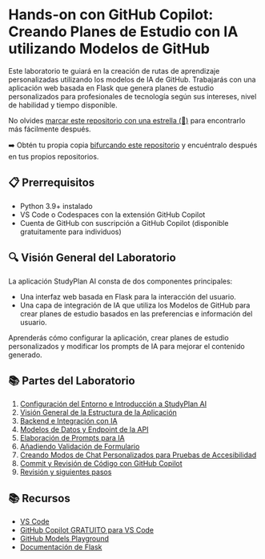# Hands-on con GitHub Copilot: Creando Planes de Estudio con IA utilizando Modelos de GitHub

Este laboratorio te guiará en la creación de rutas de aprendizaje personalizadas utilizando los modelos de IA de GitHub. Trabajarás con una aplicación web basada en Flask que genera planes de estudio personalizados para profesionales de tecnología según sus intereses, nivel de habilidad y tiempo disponible.

No olvides [marcar este repositorio con una estrella (🌟)](https://docs.github.com/es/get-started/exploring-projects-on-github/saving-repositories-with-stars) para encontrarlo más fácilmente después.

➡️ Obtén tu propia copia [bifurcando este repositorio](https://github.com/cyz/lab-aug12/fork) y encuéntralo después en tus propios repositorios.

## 📋 Prerrequisitos

- Python 3.9+ instalado
- VS Code o Codespaces con la extensión GitHub Copilot
- Cuenta de GitHub con suscripción a GitHub Copilot (disponible gratuitamente para individuos)

## 🔍 Visión General del Laboratorio

La aplicación StudyPlan AI consta de dos componentes principales:

- Una interfaz web basada en Flask para la interacción del usuario.
- Una capa de integración de IA que utiliza los Modelos de GitHub para crear planes de estudio basados en las preferencias e información del usuario.

Aprenderás cómo configurar la aplicación, crear planes de estudio personalizados y modificar los prompts de IA para mejorar el contenido generado.

## 📚 Partes del Laboratorio

1. [Configuración del Entorno e Introducción a StudyPlan AI](01-step.md)
2. [Visión General de la Estructura de la Aplicación](02-step.md)
3. [Backend e Integración con IA](03-step.md)
4. [Modelos de Datos y Endpoint de la API](04-step.md)
5. [Elaboración de Prompts para IA](05-step.md)
6. [Añadiendo Validación de Formulario](06-step.md)
7. [Creando Modos de Chat Personalizados para Pruebas de Accesibilidad](07-step.md)
8. [Commit y Revisión de Código con GitHub Copilot](08-step.md)
9. [Revisión y siguientes pasos](09-step.md)

## 📚 Recursos

- [VS Code](https://code.visualstudio.com/)
- [GitHub Copilot GRATUITO para VS Code](https://aka.ms/Copilot-Free/y)
- [GitHub Models Playground](https://github.com/marketplace/models)
- [Documentación de Flask](https://flask.palletsprojects.com/)
